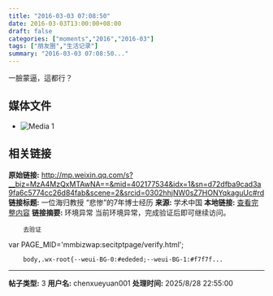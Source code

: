 ```yaml
---
title: "2016-03-03 07:08:50"
date: 2016-03-03T13:00:00+08:00
draft: false
categories: ["moments","2016","2016-03"]
tags: ["朋友圈","生活记录"]
summary: "2016-03-03 07:08:50..."
---
```


一臉蒙逼，這都行？

## 媒体文件

- ![Media 1](/Moments/photos/2016-03-03/201603030708500.jpg)

## 相关链接

**原始链接:** http://mp.weixin.qq.com/s?__biz=MzA4MzQxMTAwNA==&mid=402177534&idx=1&sn=d72dfba9cad3a9fa6c5774cc26d84fab&scene=2&srcid=0302hhjNW0sZ7HONYqkaguUc#rd
**链接标题:** 一位海归教授 “悲惨”的7年博士经历
**来源:** 学术中国
**本地链接:** [查看完整内容](/link_content/2016/03/2016-03-03-3/link_content/)
**链接摘要:** 环境异常
        当前环境异常，完成验证后即可继续访问。
    
    
      
        去验证
      
    
    


var PAGE_MID='mmbizwap:secitptpage/verify.html';

        
        body,.wx-root{--weui-BG-0:#ededed;--weui-BG-1:#f7f7f...

---

**帖子类型:** 3
**用户名:** chenxueyuan001
**处理时间:** 2025/8/28 22:55:00